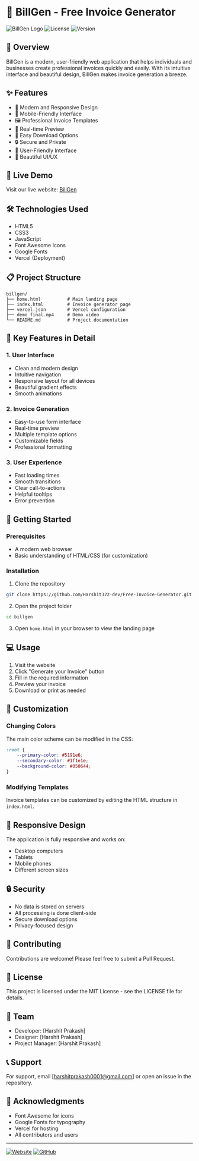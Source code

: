 # 🧾 BillGen - Free Invoice Generator

![BillGen Logo](https://img.shields.io/badge/BillGen-Invoice%20Generator-blue)
![License](https://img.shields.io/badge/License-MIT-green)
![Version](https://img.shields.io/badge/Version-1.0.0-orange)

## 📝 Overview

BillGen is a modern, user-friendly web application that helps individuals and businesses create professional invoices quickly and easily. With its intuitive interface and beautiful design, BillGen makes invoice generation a breeze.

## ✨ Features

- 🎨 Modern and Responsive Design
- 📱 Mobile-Friendly Interface
- 🖼️ Professional Invoice Templates
- 🔄 Real-time Preview
- 💾 Easy Download Options
- 🔒 Secure and Private
- 🎯 User-Friendly Interface
- 🌈 Beautiful UI/UX

## 🚀 Live Demo

Visit our live website: [BillGen](https://free-invoice-generator-git-main-harshit-prakashs-projects.vercel.app/home.html)

## 🛠️ Technologies Used

- HTML5
- CSS3
- JavaScript
- Font Awesome Icons
- Google Fonts
- Vercel (Deployment)

## 📋 Project Structure

```
billgen/
├── home.html          # Main landing page
├── index.html         # Invoice generator page
├── vercel.json        # Vercel configuration
├── demo_final.mp4     # Demo video
└── README.md          # Project documentation
```

## 🎯 Key Features in Detail

### 1. User Interface
- Clean and modern design
- Intuitive navigation
- Responsive layout for all devices
- Beautiful gradient effects
- Smooth animations

### 2. Invoice Generation
- Easy-to-use form interface
- Real-time preview
- Multiple template options
- Customizable fields
- Professional formatting

### 3. User Experience
- Fast loading times
- Smooth transitions
- Clear call-to-actions
- Helpful tooltips
- Error prevention

## 🚀 Getting Started

### Prerequisites
- A modern web browser
- Basic understanding of HTML/CSS (for customization)

### Installation
1. Clone the repository
```bash
git clone https://github.com/Harshit322-dev/Free-Invoice-Generator.git
```

2. Open the project folder
```bash
cd billgen
```

3. Open `home.html` in your browser to view the landing page

## 💻 Usage

1. Visit the website
2. Click "Generate your Invoice" button
3. Fill in the required information
4. Preview your invoice
5. Download or print as needed

## 🎨 Customization

### Changing Colors
The main color scheme can be modified in the CSS:
```css
:root {
    --primary-color: #5191e6;
    --secondary-color: #1f1e1e;
    --background-color: #050644;
}
```

### Modifying Templates
Invoice templates can be customized by editing the HTML structure in `index.html`.

## 📱 Responsive Design

The application is fully responsive and works on:
- Desktop computers
- Tablets
- Mobile phones
- Different screen sizes

## 🔒 Security

- No data is stored on servers
- All processing is done client-side
- Secure download options
- Privacy-focused design

## 🤝 Contributing

Contributions are welcome! Please feel free to submit a Pull Request.

## 📄 License

This project is licensed under the MIT License - see the LICENSE file for details.

## 👥 Team

- Developer: [Harshit Prakash]
- Designer: [Harshit Prakash]
- Project Manager: [Harshit Prakash]

## 📞 Support

For support, email [harshitprakash0001@gmail.com] or open an issue in the repository.

## 🙏 Acknowledgments

- Font Awesome for icons
- Google Fonts for typography
- Vercel for hosting
- All contributors and users

---



[![Website](https://img.shields.io/badge/Website-BillGen-blue)](https://free-invoice-generator-git-main-harshit-prakashs-projects.vercel.app/home.html)
[![GitHub](https://img.shields.io/badge/GitHub-Repository-black)](https://github.com/Harshit322-dev/Free-Invoice-Generator.git) 
